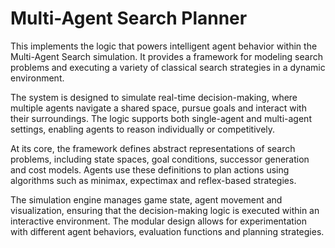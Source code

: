# Multi-Agent Search Planner

This implements the logic that powers intelligent agent behavior within the Multi-Agent Search simulation. It provides a framework for modeling search problems and executing a variety of classical search strategies in a dynamic environment.

The system is designed to simulate real-time decision-making, where multiple agents navigate a shared space, pursue goals and interact with their surroundings. The logic supports both single-agent and multi-agent settings, enabling agents to reason individually or competitively.

At its core, the framework defines abstract representations of search problems, including state spaces, goal conditions, successor generation and cost models. Agents use these definitions to plan actions using algorithms such as minimax, expectimax and reflex-based strategies.

The simulation engine manages game state, agent movement and visualization, ensuring that the decision-making logic is executed within an interactive environment. The modular design allows for experimentation with different agent behaviors, evaluation functions and planning strategies.

